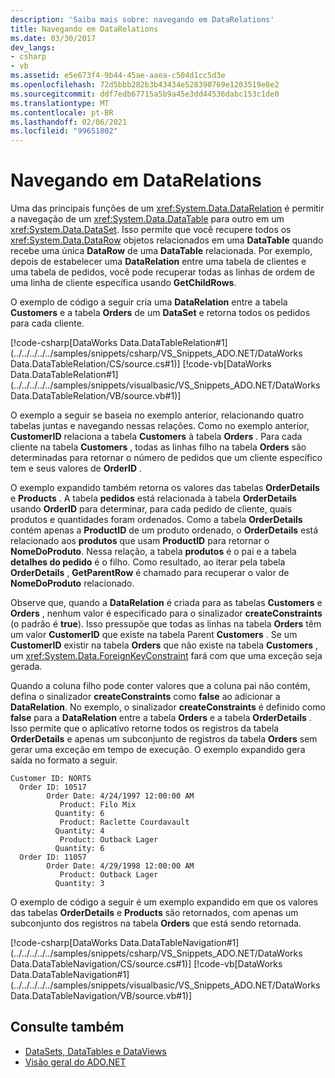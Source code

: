 ```yaml
---
description: 'Saiba mais sobre: navegando em DataRelations'
title: Navegando em DataRelations
ms.date: 03/30/2017
dev_langs:
- csharp
- vb
ms.assetid: e5e673f4-9b44-45ae-aaea-c504d1cc5d3e
ms.openlocfilehash: 72d5bbb282b3b43434e528390769e1203519e8e2
ms.sourcegitcommit: ddf7edb67715a5b9a45e3dd44536dabc153c1de0
ms.translationtype: MT
ms.contentlocale: pt-BR
ms.lasthandoff: 02/06/2021
ms.locfileid: "99651802"
---
```

# <a name="navigating-datarelations"></a>Navegando em DataRelations

Uma das principais funções de um <xref:System.Data.DataRelation> é permitir a navegação de um <xref:System.Data.DataTable> para outro em um <xref:System.Data.DataSet>. Isso permite que você recupere todos os <xref:System.Data.DataRow> objetos relacionados em uma **DataTable** quando recebe uma única **DataRow** de uma **DataTable** relacionada. Por exemplo, depois de estabelecer uma **DataRelation** entre uma tabela de clientes e uma tabela de pedidos, você pode recuperar todas as linhas de ordem de uma linha de cliente específica usando **GetChildRows**.  
  
 O exemplo de código a seguir cria uma **DataRelation** entre a tabela **Customers** e a tabela **Orders** de um **DataSet** e retorna todos os pedidos para cada cliente.  
  
 [!code-csharp[DataWorks Data.DataTableRelation#1](../../../../../samples/snippets/csharp/VS_Snippets_ADO.NET/DataWorks Data.DataTableRelation/CS/source.cs#1)]
 [!code-vb[DataWorks Data.DataTableRelation#1](../../../../../samples/snippets/visualbasic/VS_Snippets_ADO.NET/DataWorks Data.DataTableRelation/VB/source.vb#1)]  
  
 O exemplo a seguir se baseia no exemplo anterior, relacionando quatro tabelas juntas e navegando nessas relações. Como no exemplo anterior, **CustomerID** relaciona a tabela **Customers** à tabela **Orders** . Para cada cliente na tabela **Customers** , todas as linhas filho na tabela **Orders** são determinadas para retornar o número de pedidos que um cliente específico tem e seus valores de **OrderID** .  
  
 O exemplo expandido também retorna os valores das tabelas **OrderDetails** e **Products** . A tabela **pedidos** está relacionada à tabela **OrderDetails** usando **OrderID** para determinar, para cada pedido de cliente, quais produtos e quantidades foram ordenados. Como a tabela **OrderDetails** contém apenas a **ProductID** de um produto ordenado, o **OrderDetails** está relacionado aos **produtos** que usam **ProductID** para retornar o **NomeDoProduto**. Nessa relação, a tabela **produtos** é o pai e a tabela **detalhes do pedido** é o filho. Como resultado, ao iterar pela tabela **OrderDetails** , **GetParentRow** é chamado para recuperar o valor de **NomeDoProduto** relacionado.  
  
 Observe que, quando a **DataRelation** é criada para as tabelas **Customers** e **Orders** , nenhum valor é especificado para o sinalizador **createConstraints** (o padrão é **true**). Isso pressupõe que todas as linhas na tabela **Orders** têm um valor **CustomerID** que existe na tabela Parent **Customers** . Se um **CustomerID** existir na tabela **Orders** que não existe na tabela **Customers** , um <xref:System.Data.ForeignKeyConstraint> fará com que uma exceção seja gerada.  
  
 Quando a coluna filho pode conter valores que a coluna pai não contém, defina o sinalizador **createConstraints** como **false** ao adicionar a **DataRelation**. No exemplo, o sinalizador **createConstraints** é definido como **false** para a **DataRelation** entre a tabela **Orders** e a tabela **OrderDetails** . Isso permite que o aplicativo retorne todos os registros da tabela **OrderDetails** e apenas um subconjunto de registros da tabela **Orders** sem gerar uma exceção em tempo de execução. O exemplo expandido gera saída no formato a seguir.  
  
```output  
Customer ID: NORTS  
  Order ID: 10517  
        Order Date: 4/24/1997 12:00:00 AM  
           Product: Filo Mix  
          Quantity: 6  
           Product: Raclette Courdavault  
          Quantity: 4  
           Product: Outback Lager  
          Quantity: 6  
  Order ID: 11057  
        Order Date: 4/29/1998 12:00:00 AM  
           Product: Outback Lager  
          Quantity: 3  
```  
  
 O exemplo de código a seguir é um exemplo expandido em que os valores das tabelas **OrderDetails** e **Products** são retornados, com apenas um subconjunto dos registros na tabela **Orders** que está sendo retornada.  
  
 [!code-csharp[DataWorks Data.DataTableNavigation#1](../../../../../samples/snippets/csharp/VS_Snippets_ADO.NET/DataWorks Data.DataTableNavigation/CS/source.cs#1)]
 [!code-vb[DataWorks Data.DataTableNavigation#1](../../../../../samples/snippets/visualbasic/VS_Snippets_ADO.NET/DataWorks Data.DataTableNavigation/VB/source.vb#1)]  
  
## <a name="see-also"></a>Consulte também

- [DataSets, DataTables e DataViews](index.md)
- [Visão geral do ADO.NET](../ado-net-overview.md)
